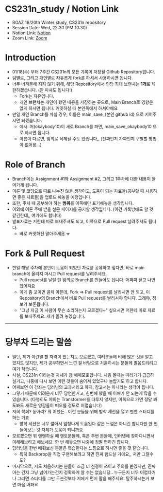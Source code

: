 # CS231n_study / Notion Link
* BOAZ 19/20th Winter study, CS231n repository  
* Session Date: Wed, 22:30 (PM 10:30)
* Notion Link: [Notion](https://url.kr/4bin67)
* Zoom Link: [Zoom](https://korea-ac-kr.zoom.us/j/96772869170?pwd=U1ZiSHJFeWJ6QXVNdHg3Z2JWMHM1Zz09)

# Introduction
* 01/18(수) 부터 7주간 CS231n의 모든 기록이 저장될 Github Repository입니다.
* 팀별로, 그리고 개인별로 자유롭게 fork를 하셔서 사용하시면 됩니다.
* 너무 너저분해 지지 않기 위해, 해당 Repository에서 인당 최대 브랜치는 **1개**로 제한하겠습니다. (안 파셔도 됩니다!)
    * Fork는 자유입니다.
    * 개인 브랜치는 개인이 했던 내용을 저장하는 곳으로, Main Branch로 영향은 없게 하시면 됩니다. 커밋하실 때 본인쪽에서 하셔야해요
* 만일 개인 Branch를 파실 경우, 이름은 main_save_{본인 github id} 으로 지어주시면 되겠습니다.
    * 예시: 저(okaybody10)이 새로 Branch를 파면, main_save_okaybody10 으로 하시면 됩니다.
    * 이름이 다르면, 임의로 삭제될 수도 있습니다,, (진짜인지 가짜인지 구별할 방법이 없어용...)

# Role of Branch
* Branch에는 Assignment #1와 Assignment #2, 그리고 1주차에 대한 내용이 들어가게 됩니다.
* 이론 및 코딩으로 따로 나누진 않을 생각이고, 도움이 되는 자료들(공부할 때 사용하면 좋은 자료들)을 업로드 해놓을 예정입니다.
* 또한, 주차 때 공부해야 하는 **범위**를 이쪽에만 표기해놓을 생각입니다.
* 이외에 이론 주에 받을 설문 페이지를 공지할 생각입니다. (이건 카톡방에도 할 것 같긴한데,, 여기에도 합니다)
* 발표자료는 저한테 따로 보내주셔도 되고, 이쪽으로 Pull request 날려주셔도 됩니다.
    * 바로 커밋하진 말아주세욥 ㅠ

# Fork & Pull Request
* 만일 해당 주차에 본인이 도움이 되었던 자료를 공유하고 싶다면, 바로 main branch에 올리지 마시고 Pull request를 날려주세요.
    * Pull request를 날릴 땐 임의로 Branch를 만들어도 됩니다. 어짜피 닫고 나면 없어져요
    * 이게 좀 꼬이면 골치 아픈데, Fork => Pull request를 날리시면 안 되고, 이 Repository의 Branch에서 바로 Pull request를 날리셔야 합니다. 그래야, 정보가 보존됩니다.
    * "그냥 지금 이 사람이 무슨 소리하는지 모르겠다~" 싶으시면 저한테 따로 자료를 보내주세요. 제가 올려 놓겠습니다.

---
# 당부차 드리는 말씀
* 일단, 제가 이런말 할 자격이 있는지도 모르겠고, 여러분들에 비해 많은 것을 알고 있지도 않지만, 제가 공부하면서 느낀 걸 바탕으로 처음하시는 분들께 말씀드리려고 여기 적습니다.
* 사실, CS231n 이라는것 자체가 참 애매모호합니다. 처음 볼때는 따라가기 급급하실거고, 나중에 다시 보면 이런 것들이 숨어져 있었구나 놀랍기도 하고 합니다.
* 어찌보면 이 강좌는 딥러닝의 교과서라고 하지, 참고서는 아니라는 생각이 듭니다.
* 그렇기 때문에 어려운게 너무 당연한거고, 한번에 봤을 때 이해가 안 되는게 많을 수 있습니다. (다행히도 저희는 Transformer를 다루지 않지만, 이쪽으로 가면 정말 봐도봐도 새로운 영감들이 떠오를 정도로 어렵습니다)
* 저희 학회? 동아리? 뭐 어쨌든.. 이런 분들을 위해 방학 세션을 열고 멘멘 스터디를 하는 거죠
    * 방학 세션은 너무 짧아서 엄청나게 도움된다 같은 느낌은 아니긴 합니다만 한 번 들어보는 것 자체가 도움이 되니까요
* 모르겠으면 뭐 멘멘하실 때 멘토분들께, 혹은 주변 분들께, 인터넷에 찾아다니면서 이해해보려고 해보세요. 한 번 해놓으면 나중에 정말 편하긴 합니다.
* 딥러닝을 한번 배워보신 분들은 복습한다는 느낌으로 하시면 좋을 것 같습니다.
    * 특히 Backprop을 직접 구현해보려고 하면 진짜 힘드실 거에요,, 저만 그럴수도?
* 마지막으로, 저도 처음하시는 분들이 조금 더 신경이 쓰이고 주의를 쏟겠지만, 진짜 아는 건지 그냥 넘어가는건지 정확하게 알 수는 없습니당.. 누구든지 너무 어렵다거나 그러면 스터디를 그만 두는것보다 저에게 먼저 말을 해주세요. 탈주하시는거 보면 마음 아파요
